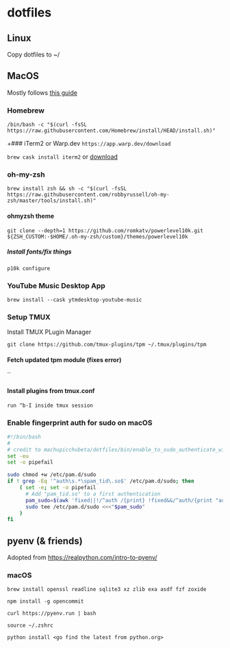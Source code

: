 # dotfiles

## Linux

Copy dotfiles to ~/

## MacOS

Mostly follows [this guide](https://blog.larsbehrenberg.com/the-definitive-iterm2-and-oh-my-zsh-setup-on-macos)

### Homebrew

`/bin/bash -c "$(curl -fsSL https://raw.githubusercontent.com/Homebrew/install/HEAD/install.sh)"`

+### iTerm2 or Warp.dev
`https://app.warp.dev/download`

`brew cask install iterm2` or [download](https://iterm2.com/downloads.html)

### oh-my-zsh

`brew install zsh && sh -c "$(curl -fsSL https://raw.githubusercontent.com/robbyrussell/oh-my-zsh/master/tools/install.sh)"`

#### ohmyzsh theme

`git clone --depth=1 https://github.com/romkatv/powerlevel10k.git ${ZSH_CUSTOM:-$HOME/.oh-my-zsh/custom}/themes/powerlevel10k`

##### Install fonts/fix things

`p10k configure`

### YouTube Music Desktop App

`brew install --cask ytmdesktop-youtube-music`

### Setup TMUX

Install TMUX PLugin Manager

`git clone https://github.com/tmux-plugins/tpm ~/.tmux/plugins/tpm`

#### Fetch updated tpm module (fixes error)

``

#### Install plugins from tmux.conf

`run ^b-I inside tmux session`

### Enable fingerprint auth for sudo on macOS

```bash
#!/bin/bash
#
# credit to machupicchubeta/dotfiles/bin/enable_to_sudo_authenticate_with_touch_id.sh
set -eu
set -o pipefail

sudo chmod +w /etc/pam.d/sudo
if ! grep -Eq '^auth\s.*\spam_tid\.so$' /etc/pam.d/sudo; then
    ( set -e; set -o pipefail
      # Add "pam_tid.so" to a first authentication
      pam_sudo=$(awk 'fixed||!/^auth /{print} !fixed&&/^auth/{print "auth       sufficient     pam_tid.so";print;fixed=1}' /etc/pam.d/sudo)
      sudo tee /etc/pam.d/sudo <<<"$pam_sudo"
    )
fi
```

## pyenv (& friends)

Adopted from <https://realpython.com/intro-to-pyenv/>

### macOS

`brew install openssl readline sqlite3 xz zlib exa asdf fzf zoxide`

`npm install -g opencommit`

`curl https://pyenv.run | bash`

`source ~/.zshrc`

`python install <go find the latest from python.org>`
